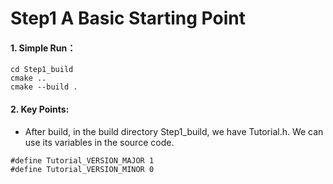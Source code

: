 # Step1 A Basic Starting Point

#### 1. Simple Run：
```
cd Step1_build
cmake ..
cmake --build .
```
#### 2. Key Points:
- After build, in the build directory Step1_build, we have Tutorial.h. We can use its variables in the source code.
```
#define Tutorial_VERSION_MAJOR 1
#define Tutorial_VERSION_MINOR 0
```
